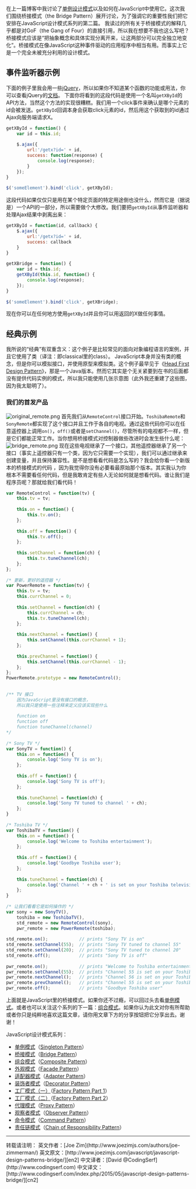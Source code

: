 在上一篇博客中我讨论了[单例设计模式][cn1]以及如何在JavaScript中使用它。这次我们围绕桥接模式（the Bridge Pattern）展开讨论，为了强调它的重要性我们把它安排在JavaScript设计模式系列的第二篇。
我读过的所有关于桥接模式的解释几乎都是对GoF（the Gang of Four）的直接引用，所以我在想要不我也这么写吧？桥接模式应该是“把抽象概念和具体实现分离开来，让这两部分可以完全独立地变化”。桥接模式在像JavaScript这种事件驱动的应用程序中相当有用。而事实上它是一个完全未被充分利用的设计模式。

## 事件监听器示例
下面的例子里我会用一些[jQuery][jq]，所以如果你不知道某个函数的功能或用法，你可以查看jQuery的[文档](http://api.jquery.com/)。
下面你将看到的这段代码是使用一个名叫`getXById`的API方法，当然这个方法的实现很糟糕。我们用一个click事件来确认是哪个元素的id会被发送。`getXById`回调本身会获取click元素的id，然后用这个获取到的id通过Ajax向服务端请求X。
```javascript
getXById = function() {
    var id = this.id;
     
    $.ajax({
        url:'/getx?id=' + id,
        success: function(response) {
            console.log(response);
        }
    });
}
 
$('someElement').bind('click', getXById);
```
这段代码如果仅仅只是用在某个特定页面的特定用途倒也没什么，然而它是（据说是）一个API的一部分，所以需要做个大修改。我们要把`getXById`从事件监听器和处理Ajax结果中剥离出来：
```javascript
getXById = function(id, callback) {
    $.ajax({
        url:'/getx?id=' + id,
        success: callback
    }
}
 
getXBridge = function() {
    var id = this.id;
    getXById(this.id, function() {
        console.log(response);
    });
}
 
$('someElement').bind('click', getXBridge);
```
现在你可以在任何地方使用`getXById`并且你可以用返回的X做任何事情。

## 经典示例
我所说的“经典”有双重含义：这个例子是比较常见的面向对象编程语言的案例，并且它使用了类（译注：即classical里的class）。
JavaScript本身并没有类的概念，但是你可以模拟接口，并使用原型来模拟类。这个例子最早见于《[Head First Design Pattern](http://www.amazon.com/gp/product/0596007124/ref=as_li_ss_tl?tag=jozisjabl-20)》，那是一个Java版本。然而它其实是个无关紧要到在书的后面都没有提供代码实例的模式，所以我只能使用几张示意图（此外我还重建了这些图，因为我太聪明了）。

### 我们的首发产品
![original_remote.png][original_remote]
首先我们从`RemoteControl`接口开始。`ToshibaRemote`和`SonyRemote`都实现了这个接口并且工作于各自的电视。通过这些代码你可以在任意遥控器上调用`on()`，`off()`或者是`setChannel()`，尽管所有的电视都不一样，但是它们都能正常工作。当你想用桥接模式对控制器做些改进时会发生些什么呢：
![bridge_remote.png][bridge_remote]
现在这些电视继承了一个接口，其他遥控器继承了另一个接口（事实上遥控器只有一个类，因为它只需要一个实现），我们可以通过继承来创建变量，并且保持兼容性。是不是想看看代码是怎么写的？我会给你看一个新版本的桥接模式的代码 ，因为我觉得你没有必要看最原始那个版本。其实我认为你根本不需要看任何代码，但是我敢肯定有些人无论如何就是想看代码。谁让我们是程序员呢？那就给我们看代码！
```javascript
var RemoteControl = function(tv) {
    this.tv = tv;
  
    this.on = function() {
        this.tv.on();
    };
  
    this.off = function() {
        this.tv.off();
    };
  
    this.setChannel = function(ch) {
        this.tv.tuneChannel(ch);
    };
};
  
/* 更新，更好的遥控器 */
var PowerRemote = function(tv) {
    this.tv = tv;
    this.currChannel = 0;
  
    this.setChannel = function(ch) {
        this.currChannel = ch;
        this.tv.tuneChannel(ch);
    };
  
    this.nextChannel = function() {
        this.setChannel(this.currChannel + 1);
    };
  
    this.prevChannel = function() {
        this.setChannel(this.currChannel - 1);
    };
};
PowerRemote.prototype = new RemoteControl();
  
  
/** TV 接口
    因为JavaScript里没有接口的概念，
    所以我只是使用一些注释来定义应该实现些什么
  
    function on
    function off
    function tuneChannel(channel)
*/
  
/* Sony TV */
var SonyTV = function() {
    this.on = function() {
        console.log('Sony TV is on');
    };
  
    this.off = function() {
        console.log('Sony TV is off');
    };
  
    this.tuneChannel = function(ch) {
        console.log('Sony TV tuned to channel ' + ch);
    };
}
  
/* Toshiba TV */
var ToshibaTV = function() {
    this.on = function() {
        console.log('Welcome to Toshiba entertainment');
    };
  
    this.off = function() {
        console.log('Goodbye Toshiba user');
    };
  
    this.tuneChannel = function(ch) {
        console.log('Channel ' + ch + ' is set on your Toshiba television');
    };
}
  
/* 让我们看看它是如何操作的 */
var sony = new SonyTV(),
    toshiba = new ToshibaTV(),
    std_remote = new RemoteControl(sony),
    pwr_remote = new PowerRemote(toshiba);
  
std_remote.on();            // prints "Sony TV is on"
std_remote.setChannel(55);  // prints "Sony TV tuned to channel 55"
std_remote.setChannel(20);  // prints "Sony TV tuned to channel 20"
std_remote.off();           // prints "Sony TV is off"
  
pwr_remote.on();            // prints "Welcome to Toshiba entertainment"
pwr_remote.setChannel(55);  // prints "Channel 55 is set on your Toshiba television"
pwr_remote.nextChannel();   // prints "Channel 56 is set on your Toshiba television"
pwr_remote.prevChannel();   // prints "Channel 55 is set on your Toshiba television"
pwr_remote.off();           // prints "Goodbye Toshiba user"
```
上面就是JavaScript里的桥接模式。如果你还不过瘾，可以回过头去看[单例模式][cn1]。或者也可以关注这个系列的下一篇：[组合模式][cn3]。如果你认为此文对你有所帮助或者你只是纯粹地喜欢这篇文章，请你用文章下方的分享按钮把它分享出去。谢谢！


[original_remote]: http://www.codingserf.com/wp-content/uploads/2015/05/original_remote.png
[bridge_remote]: http://www.codingserf.com/wp-content/uploads/2015/05/bridge_remote.png
JavaScript设计模式系列：
- [单例模式][cn1]（[Singleton Pattern][en1]）
- [桥接模式][cn2]（[Bridge Pattern][en2]）
- [组合模式][cn3]（[Composite Pattern][en3]）
- [外观模式][cn4]（[Facade Pattern][en4]）
- [适配器模式][cn5]（[Adapter Pattern][en5]）
- [装饰者模式][cn6]（[Decorator Pattern][en6]）
- [工厂模式（一）][cn7]（[Factory Pattern Part 1][en7]）
- [工厂模式（二）][cn8]（[Factory Pattern Part 2][en8]）
- [代理模式][cn9]（[Proxy Pattern][en9]）
- [观察者模式][cn10]（[Observer Pattern][en10]）
- [命令模式][cn11]（[Command Pattern][en11]）
- [责任链模式][cn12]（[Chain of Responsibility Pattern][en12]）


<hr/>
转载请注明：
英文作者：[Joe Zim](http://www.joezimjs.com/authors/joe-zimmerman/)
英文原文：[http://www.joezimjs.com/javascript/javascript-design-patterns-bridge/][en2]
中文译者：[David @CodingSerf](http://www.codingserf.com)
中文译文：[http://www.codingserf.com/index.php/2015/05/javascript-design-patterns-bridge/][cn2]

[cn1]: http://www.codingserf.com/index.php/2015/05/javascript-design-patterns-singleton/
[cn2]: http://www.codingserf.com/index.php/2015/05/javascript-design-patterns-bridge/
[cn3]: http://www.codingserf.com/index.php/2015/05/javascript-design-patterns-composite/
[cn4]: http://www.codingserf.com/index.php/2015/05/javascript-design-patterns-facade/
[cn5]: http://www.codingserf.com/index.php/2015/05/javascript-design-patterns-adapter/
[cn6]: http://www.codingserf.com/index.php/2015/05/javascript-design-patterns-decorator/
[cn7]: http://www.codingserf.com/index.php/2015/05/javascript-design-patterns-factory-part-1/
[cn8]: http://www.codingserf.com/index.php/2015/05/javascript-design-patterns-factory-part-2/
[cn9]: http://www.codingserf.com/index.php/2015/05/javascript-design-patterns-proxy/
[cn10]: http://www.codingserf.com/index.php/2015/05/javascript-design-patterns-observer/
[cn11]: http://www.codingserf.com/index.php/2015/05/javascript-design-patterns-command/
[cn12]: http://www.codingserf.com/index.php/2015/05/javascript-design-patterns-chain-of-responsibility/

[en1]: http://www.joezimjs.com/javascript/javascript-design-patterns-singleton/
[en2]: http://www.joezimjs.com/javascript/javascript-design-patterns-bridge/
[en3]: http://www.joezimjs.com/javascript/javascript-design-patterns-composite/
[en4]: http://www.joezimjs.com/javascript/javascript-design-patterns-facade/
[en5]: http://www.joezimjs.com/javascript/javascript-design-patterns-adapter/
[en6]: http://www.joezimjs.com/javascript/javascript-design-patterns-decorator/
[en7]: http://www.joezimjs.com/javascript/javascript-design-patterns-factory/
[en8]: http://www.joezimjs.com/javascript/javascript-design-patterns-factory-part-2/
[en9]: http://www.joezimjs.com/javascript/javascript-design-patterns-proxy/
[en10]: http://www.joezimjs.com/javascript/javascript-design-patterns-observer/
[en11]: http://www.joezimjs.com/javascript/javascript-design-patterns-command/
[en12]: http://www.joezimjs.com/javascript/javascript-design-patterns-chain-of-responsibility/
[jq]: http://jquery.com/







